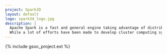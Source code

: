 ```yaml
---
project: Spark3D
layout: default
logo: spark3d_logo.jpg
description: |
  Apache Spark is a fast and general engine taking advantage of distributed systems.
  While a lot of efforts have been made to develop cluster computing systems for processing large-scale spatial 2D data, we propose here to focus on 3D data sets which were hitherto too costly to be processed efficiently.
---
```


{% include gsoc_project.ext %}
